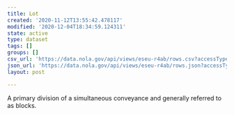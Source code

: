 ```yaml
---
title: Lot
created: '2020-11-12T13:55:42.478117'
modified: '2020-12-04T18:34:59.124311'
state: active
type: dataset
tags: []
groups: []
csv_url: 'https://data.nola.gov/api/views/eseu-r4ab/rows.csv?accessType=DOWNLOAD'
json_url: 'https://data.nola.gov/api/views/eseu-r4ab/rows.json?accessType=DOWNLOAD'
layout: post

---
```

A primary division of a simultaneous conveyance and generally referred to as blocks.
